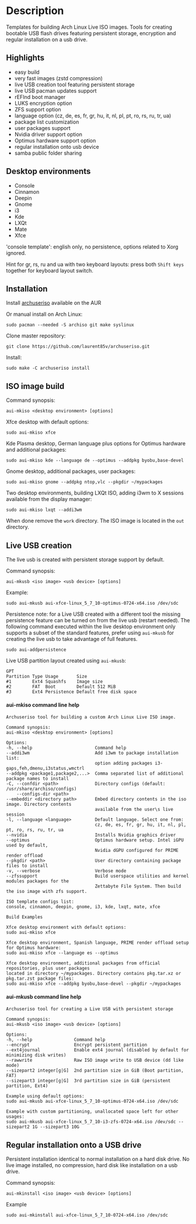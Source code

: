 Description
===========

Templates for building Arch Linux Live ISO images. Tools for creating bootable USB flash drives featuring persistent storage, encryption and regular installation on a usb drive.

Highlights
----------

* easy build
* very fast images (zstd compression)
* live USB creation tool featuring persistent storage
* live USB pacman updates support
* rEFInd boot manager
* LUKS encryption option
* ZFS support option
* language option (cz, de, es, fr, gr, hu, it, nl, pl, pt, ro, rs, ru, tr, ua)
* package list customization
* user packages support
* Nvidia driver support option
* Optimus hardware support option
* regular installation onto usb device
* samba public folder sharing

Desktop environments
--------------------

* Console
* Cinnamon
* Deepin
* Gnome
* i3
* Kde
* LXQt
* Mate
* Xfce

'console template': english only, no persistence, options related to Xorg ignored.

Hint for gr, rs, ru and ua with two keyboard layouts: press both `Shift keys` together for keyboard layout switch. 

Installation
------------

Install [archuseriso](https://aur.archlinux.org/packages/archuseriso/) available on the AUR 

Or manual install on Arch Linux:

    sudo pacman --needed -S archiso git make syslinux

Clone master repository:

    git clone https://github.com/laurent85v/archuseriso.git

Install:

    sudo make -C archuseriso install

ISO image build
---------------

Command synopsis:

    aui-mkiso <desktop environment> [options]

Xfce desktop with default options:

    sudo aui-mkiso xfce

Kde Plasma desktop, German language plus options for Optimus hardware and additional packages:

    sudo aui-mkiso kde --language de --optimus --addpkg byobu,base-devel

Gnome desktop, additional packages, user packages:

    sudo aui-mkiso gnome --addpkg ntop,vlc --pkgdir ~/mypackages

Two desktop environments, building LXQt ISO, adding i3wm to X sessions available from the display manager:

    sudo aui-mkiso lxqt --addi3wm

When done remove the `work` directory. The ISO image is located in the `out` directory.

Live USB creation
-----------------
The live usb is created with persistent storage support by default.

Command synopsis:

    aui-mkusb <iso image> <usb device> [options]

Example:

    sudo aui-mkusb aui-xfce-linux_5_7_10-optimus-0724-x64.iso /dev/sdc

Persistence note: for a Live USB created with a different tool the missing persistence feature can be turned on from the live usb (restart needed). The following command executed within the live desktop environment only supports a subset of the standard features, prefer using `aui-mkusb` for creating the live usb to take advantage of full features.

    sudo aui-addpersistence

Live USB partition layout created using `aui-mkusb`:

    GPT
    Partition Type Usage       Size
    #1        Ext4 Squashfs    Image size 
    #2        FAT  Boot        Default 512 MiB
    #3        Ext4 Persistence Default free disk space 


#### aui-mkiso command line help
    Archuseriso tool for building a custom Arch Linux Live ISO image.

    Command synopsis:
    aui-mkiso <desktop environment> [options]

    Options:
    -h, --help                        Command help
    --addi3wm                         Add i3wm to package installation list:
                                      option adding packages i3-gaps,feh,dmenu,i3status,wmctrl
    --addpkg <package1,package2,...>  Comma separated list of additional package names to install
    -C, --confdir <path>              Directory configs (default: /usr/share/archiso/configs)
        --configs-dir <path>
    --embeddir <directory path>       Embed directory contents in the iso image. Directory contents
                                      available from the user\s live session
    -l, --language <language>         Default language. Select one from:
                                      cz, de, es, fr, gr, hu, it, nl, pl, pt, ro, rs, ru, tr, ua
    --nvidia                          Installs Nvidia graphics driver
    --optimus                         Optimus hardware setup. Intel iGPU used by default,
                                      Nvidia dGPU configured for PRIME render offload
    --pkgdir <path>                   User directory containing package files to install
    -v, --verbose                     Verbose mode
    --zfssupport                      Build userspace utilities and kernel modules packages for the
                                      Zettabyte File System. Then build the iso image with zfs support.

    ISO template configs list:
    console, cinnamon, deepin, gnome, i3, kde, lxqt, mate, xfce

    Build Examples

    Xfce desktop environment with default options:
    sudo aui-mkiso xfce

    Xfce desktop environment, Spanish language, PRIME render offload setup for Optimus hardware:
    sudo aui-mkiso xfce --language es --optimus

    Xfce desktop environment, additional packages from official repositories, plus user packages
    located in directory ~/mypackages. Directory contains pkg.tar.xz or pkg.tar.zst package files:
    sudo aui-mkiso xfce --addpkg byobu,base-devel --pkgdir ~/mypackages

#### aui-mkusb command line help

    Archuseriso tool for creating a Live USB with persistent storage

    Command synopsis:
    aui-mkusb <iso image> <usb device> [options]

    Options:
    -h, --help                Command help
    --encrypt                 Encrypt persistent partition
    --ext4journal             Enable ext4 journal (disabled by default for minimizing disk writes)
    --rawwrite                Raw ISO image write to USB device (dd like mode)
    --sizepart2 integer[g|G]  2nd partition size in GiB (Boot partition, FAT)
    --sizepart3 integer[g|G]  3rd partition size in GiB (persistent partition, Ext4)

    Example using default options:
    sudo aui-mkusb aui-xfce-linux_5_7_10-optimus-0724-x64.iso /dev/sdc

    Example with custom partitioning, unallocated space left for other usages:
    sudo aui-mkusb aui-xfce-linux_5_7_10-i3-zfs-0724-x64.iso /dev/sdc --sizepart2 1G --sizepart3 10G

Regular installation onto a USB drive
-------------------------------------
Persistent installation identical to normal installation on a hard disk drive. No live image installed, no compression, hard disk like installation on a usb drive.

Command synopsis:

    aui-mkinstall <iso image> <usb device> [options]

Example

    sudo aui-mkinstall aui-xfce-linux_5_7_10-0724-x64.iso /dev/sdc
